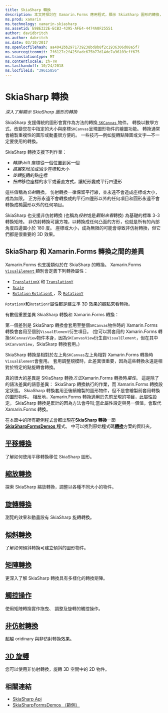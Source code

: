```yaml
---
title: SkiaSharp 轉換
description: 本文將探討在 Xamarin.Forms 應用程式，顯示 SkiaSharp 圖形的轉換，並示範此範例程式碼。
ms.prod: xamarin
ms.technology: xamarin-skiasharp
ms.assetid: E9BE322E-ECB3-4395-AFE4-4474A0F25551
author: davidbritch
ms.author: dabritch
ms.date: 03/10/2017
ms.openlocfilehash: aa4042bb2971739238bd8b8f2c1936306d08a5f7
ms.sourcegitcommit: 7f6127c2f425fadc675b77d14de7a36103cff675
ms.translationtype: MT
ms.contentlocale: zh-TW
ms.lasthandoff: 10/24/2018
ms.locfileid: "39615856"
---
```

# <a name="skiasharp-transforms"></a>SkiaSharp 轉換

_深入了解顯示 SkiaSharp 圖形的轉換_

SkiaSharp 支援傳統的圖形會實作為方法的轉換[ `SKCanvas` ](xref:SkiaSharp.SKCanvas)物件。 轉換以數學方式，改變您在中指定的大小與座標`SKCanvas`呈現圖形物件的繪圖功能。 轉換通常會繪製重複性的圖形或動畫很方便的。 一些技巧&mdash;例如旋轉點陣圖或文字&mdash;不一定要使用的轉換。

SkiaSharp 轉換支援下列作業：

- *轉譯*shift 座標從一個位置到另一個
- *擴展*來增加或減少座標和大小
- *旋轉*旋轉的點座標
- *扭曲*移位座標的水平或垂直方式，讓矩形變成平行四邊形

這些值稱為*仿射*轉換。 仿射轉換一律保留平行線，並永遠不會造成座標或大小，成為無限。 正方形永遠不會轉換成的平行四邊形以外的任何項目和圓形永遠不會轉換成橢圓形以外的任何項目。

SkiaSharp 也支援非仿射轉換 (也稱為*投射*或是*觀點來看*轉換) 為基礎的標準 3-3 轉換矩陣。 非仿射轉換可讓方塊，以轉換成任何凸面的方形，也就是所有的內部角度四邊圖小於 180 度。 座標或大小，成為無限的可能會導致非仿射轉換，但它們都是很重要的 3D 效果。

## <a name="differences-between-skiasharp-and-xamarinforms-transforms"></a>SkiaSharp 和 Xamarin.Forms 轉換之間的差異

Xamarin.Forms 也支援類似於在 SkiaSharp 的轉換。 Xamarin.Forms [ `VisualElement` ](xref:Xamarin.Forms.VisualElement)類別會定義下列轉換屬性：

- [`TranslationX`](xref:Xamarin.Forms.VisualElement.TranslationX) 和 [`TranslationY`](xref:Xamarin.Forms.VisualElement.TranslationY)
- [`Scale`](xref:Xamarin.Forms.VisualElement.Scale)
- [`Rotation`](xref:Xamarin.Forms.VisualElement.Rotation)[ `RotationX` ](xref:Xamarin.Forms.VisualElement.RotationX)，及 [`RotationY`](xref:Xamarin.Forms.VisualElement.RotationY)

`RotationX`和`RotationY`屬性都是建立準 3D 效果的觀點來看轉換。

有數個重要差異 SkiaSharp 轉換和 Xamarin.Forms 轉換：

第一個差別是 SkiaSharp 轉換會套用至整個`SKCanvas`物件時的 Xamarin.Forms 轉換會套用至個別`VisualElement`衍生項目。 (您可以將套用的 Xamarin.Forms 轉換`SKCanvasView`物件本身，因為`SKCanvasView`衍生自`VisualElement`，但在其中`SKCanvasView`，SkiaSkarp 轉換套用。)

SkiaSharp 轉換是相對於左上角`SKCanvas`左上角相對 Xamarin.Forms 轉換時`VisualElement`會套用。 套用調整規模時，此差異很重要，因為這些轉換永遠是相對於特定的點旋轉會轉換。

真的很大的差異是 SKiaSharp 轉換*方法*Xamarin.Forms 轉換時*屬性*。 這是除了的語法差異的語意差異： SkiaSharp 轉換執行的作業，而 Xamarin.Forms 轉換設定狀態。 SkiaSharp 轉換套用至後續繪製的圖形物件，但不是會繪製前套用轉換的圖形物件。 相反地，Xamarin.Forms 轉換適用於先前呈現的項目，此屬性設定。 SkiaSharp 轉換是累計的因為方法會呼叫;當此屬性設定與另一個值，會取代 Xamarin.Forms 轉換。

在本節中的所有範例程式會都出現在**SkiaSharp 轉換**一節[ **SkiaSharpFormsDemos** ](https://developer.xamarin.com/samples/xamarin-forms/SkiaSharpForms/Demos/)程式。 中可以找到原始程式碼[**轉換**](https://github.com/xamarin/xamarin-forms-samples/tree/master/SkiaSharpForms/Demos/Demos/SkiaSharpFormsDemos/Transforms)方案的資料夾。

## <a name="the-translate-transformtranslatemd"></a>[平移轉換](translate.md)

了解如何使用平移轉換移位 SkiaSharp 圖形。

## <a name="the-scale-transformscalemd"></a>[縮放轉換](scale.md)

探索 SkiaSharp 縮放轉換，調整以各種不同大小的物件。

## <a name="the-rotate-transformrotatemd"></a>[旋轉轉換](rotate.md)

瀏覽的效果和動畫設有 SkiaSharp 旋轉轉換。

## <a name="the-skew-transformskewmd"></a>[傾斜轉換](skew.md)

了解如何傾斜轉換可建立傾斜的圖形物件。

## <a name="matrix-transformsmatrixmd"></a>[矩陣轉換](matrix.md)

更深入了解 SkiaSharp 轉換具有多樣化的轉換矩陣。

## <a name="touch-manipulationstouchmd"></a>[觸控操作](touch.md)

使用矩陣轉換實作拖曳、 調整及旋轉的觸控操作。

## <a name="non-affine-transformsnon-affinemd"></a>[非仿射轉換](non-affine.md)

超越 oridinary 與非仿射轉換效果。

## <a name="3d-rotation3d-rotationmd"></a>[3D 旋轉](3d-rotation.md)

您可以使用非仿射轉換，旋轉 3D 空間中的 2D 物件。


## <a name="related-links"></a>相關連結

- [SkiaSharp Api](https://docs.microsoft.com/dotnet/api/skiasharp)
- [SkiaSharpFormsDemos （範例）](https://developer.xamarin.com/samples/xamarin-forms/SkiaSharpForms/Demos/)
